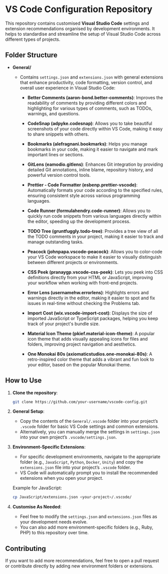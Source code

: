 # VS Code Configuration Repository

This repository contains customised **Visual Studio Code** settings and extension recommendations organised by development environments. It helps to standardise and streamline the setup of Visual Studio Code across different types of projects.

## Folder Structure

- **General/**

  - Contains `settings.json` and `extensions.json` with general extensions that enhance productivity, code formatting, version control, and overall user experience in Visual Studio Code:

    - **Better Comments (aaron-bond.better-comments)**: Improves the readability of comments by providing different colors and highlighting for various types of comments, such as TODOs, warnings, and questions.

    - **CodeSnap (adpyke.codesnap)**: Allows you to take beautiful screenshots of your code directly within VS Code, making it easy to share snippets with others.

    - **Bookmarks (alefragnani.bookmarks)**: Helps you manage bookmarks in your code, making it easier to navigate and mark important lines or sections.

    - **GitLens (eamodio.gitlens)**: Enhances Git integration by providing detailed Git annotations, inline blame, repository history, and powerful version control tools.

    - **Prettier - Code Formatter (esbenp.prettier-vscode)**: Automatically formats your code according to the specified rules, ensuring consistent style across various programming languages.

    - **Code Runner (formulahendry.code-runner)**: Allows you to quickly run code snippets from various languages directly within the editor, speeding up the development process.

    - **TODO Tree (gruntfuggly.todo-tree)**: Provides a tree view of all the TODO comments in your project, making it easier to track and manage outstanding tasks.

    - **Peacock (johnpapa.vscode-peacock)**: Allows you to color-code your VS Code workspace to make it easier to visually distinguish between different projects or environments.

    - **CSS Peek (pranaygp.vscode-css-peek)**: Lets you peek into CSS definitions directly from your HTML or JavaScript, improving your workflow when working with front-end projects.

    - **Error Lens (usernamehw.errorlens)**: Highlights errors and warnings directly in the editor, making it easier to spot and fix issues in real-time without checking the Problems tab.

    - **Import Cost (wix.vscode-import-cost)**: Displays the size of imported JavaScript or TypeScript packages, helping you keep track of your project's bundle size.

    - **Material Icon Theme (pkief.material-icon-theme)**: A popular icon theme that adds visually appealing icons for files and folders, improving project navigation and aesthetics.

    - **One Monokai 80s (axiomaticstudios.one-monokai-80s)**: A retro-inspired color theme that adds a vibrant and fun look to your editor, based on the popular Monokai theme.

## How to Use

1. **Clone the repository**:

   ```bash
   git clone https://github.com/your-username/vscode-config.git
   ```

2. **General Setup**:

   - Copy the contents of the `General/.vscode` folder into your project’s `.vscode` folder for basic VS Code settings and common extensions.
   - Alternatively, you can manually merge the settings in `settings.json` into your own project’s `.vscode/settings.json`.

3. **Environment-Specific Extensions**:

   - For specific development environments, navigate to the appropriate folder (e.g., `JavaScript`, `Python`, `Docker`, `Unity`) and copy the `extensions.json` file into your project’s `.vscode` folder.
   - VS Code will automatically prompt you to install the recommended extensions when you open your project.

   Example for JavaScript:

   ```bash
   cp JavaScript/extensions.json <your-project>/.vscode/
   ```

4. **Customise As Needed**:
   - Feel free to modify the `settings.json` and `extensions.json` files as your development needs evolve.
   - You can also add more environment-specific folders (e.g., Ruby, PHP) to this repository over time.

## Contributing

If you want to add more recommendations, feel free to open a pull request or contribute directly by adding new environment folders or extensions.
